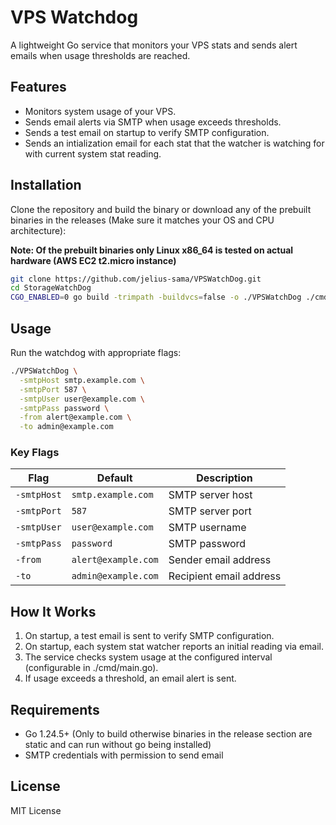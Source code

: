 # VPS Watchdog

A lightweight Go service that monitors your VPS stats and sends alert emails when usage thresholds are reached.  

## Features

- Monitors system usage of your VPS.
- Sends email alerts via SMTP when usage exceeds thresholds.
- Sends a test email on startup to verify SMTP configuration.
- Sends an intialization email for each stat that the watcher is watching for with current system stat reading.

## Installation

Clone the repository and build the binary or download any of the prebuilt binaries in the releases (Make sure it matches your OS and CPU architecture):

**Note: Of the prebuilt binaries only Linux x86_64 is tested on actual hardware (AWS EC2 t2.micro instance)**

```bash
git clone https://github.com/jelius-sama/VPSWatchDog.git
cd StorageWatchDog
CGO_ENABLED=0 go build -trimpath -buildvcs=false -o ./VPSWatchDog ./cmd/
```

## Usage

Run the watchdog with appropriate flags:

```bash
./VPSWatchDog \
  -smtpHost smtp.example.com \
  -smtpPort 587 \
  -smtpUser user@example.com \
  -smtpPass password \
  -from alert@example.com \
  -to admin@example.com
```

### Key Flags

| Flag                  | Default             | Description                                    |
| --------------------- | ------------------- | ---------------------------------------------- |
| `-smtpHost`           | `smtp.example.com`  | SMTP server host                               |
| `-smtpPort`           | `587`               | SMTP server port                               |
| `-smtpUser`           | `user@example.com`  | SMTP username                                  |
| `-smtpPass`           | `password`          | SMTP password                                  |
| `-from`               | `alert@example.com` | Sender email address                           |
| `-to`                 | `admin@example.com` | Recipient email address                        |

## How It Works

1. On startup, a test email is sent to verify SMTP configuration.
2. On startup, each system stat watcher reports an initial reading via email.
2. The service checks system usage at the configured interval (configurable in ./cmd/main.go).
3. If usage exceeds a threshold, an email alert is sent.

## Requirements

* Go 1.24.5+ (Only to build otherwise binaries in the release section are static and can run without go being installed)
* SMTP credentials with permission to send email

## License

MIT License

